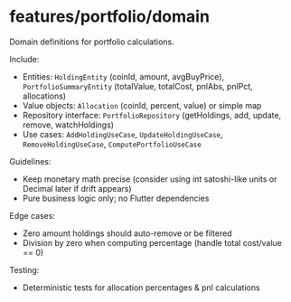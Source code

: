 # features/portfolio/domain

Domain definitions for portfolio calculations.

Include:
- Entities: `HoldingEntity` (coinId, amount, avgBuyPrice), `PortfolioSummaryEntity` (totalValue, totalCost, pnlAbs, pnlPct, allocations)
- Value objects: `Allocation` (coinId, percent, value) or simple map
- Repository interface: `PortfolioRepository` (getHoldings, add, update, remove, watchHoldings)
- Use cases: `AddHoldingUseCase`, `UpdateHoldingUseCase`, `RemoveHoldingUseCase`, `ComputePortfolioUseCase`

Guidelines:
- Keep monetary math precise (consider using int satoshi-like units or Decimal later if drift appears)
- Pure business logic only; no Flutter dependencies

Edge cases:
- Zero amount holdings should auto-remove or be filtered
- Division by zero when computing percentage (handle total cost/value == 0)

Testing:
- Deterministic tests for allocation percentages & pnl calculations

